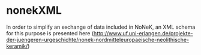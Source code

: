 # nonekXML

In order to simplify an exchange of data included in NoNeK, an XML schema for this purpose is presented here
(http://www.uf.uni-erlangen.de/projekte-der-juengeren-urgeschichte/nonek-nordmitteleuropaeische-neolithische-keramik/) 
